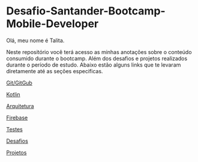 # Desafio-Santander-Bootcamp-Mobile-Developer

Olá, meu nome é Talita. 

Neste repositório você terá acesso as minhas anotações sobre o conteúdo consumido durante o bootcamp. Além dos desafios e projetos realizados durante o período de estudo. Abaixo estão alguns links que te levaram diretamente até as seções especificas.

[Git/GitGub](https://github.com/TalitaRamos/Desafio-Santander-Bootcamp-Mobile-Developer/tree/main/Git)


[Kotlin](https://github.com/TalitaRamos/Desafio-Santander-Bootcamp-Mobile-Developer/tree/main/Kotlin)

[Arquitetura](https://github.com/TalitaRamos/Desafio-Santander-Bootcamp-Mobile-Developer/tree/main/Arquitetura)

[Firebase](https://github.com/TalitaRamos/Desafio-Santander-Bootcamp-Mobile-Developer/tree/main/Firebase)

[Testes](https://github.com/TalitaRamos/Desafio-Santander-Bootcamp-Mobile-Developer/tree/main/Testes)

[Desafios](https://github.com/TalitaRamos/Desafio-Santander-Bootcamp-Mobile-Developer/tree/main/Desafios)

[Projetos](https://github.com/TalitaRamos/Desafio-Santander-Bootcamp-Mobile-Developer/tree/main/Projetos%20de%20estudo)
